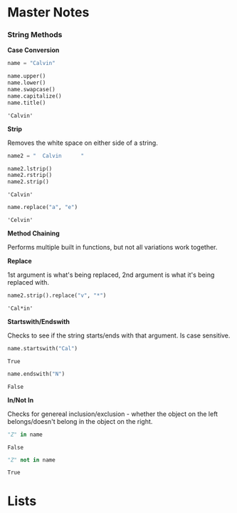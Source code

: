 # Master Notes

### String Methods

**Case Conversion**


```python
name = "Calvin"
```


```python
name.upper()
name.lower()
name.swapcase()
name.capitalize()
name.title()
```




    'Calvin'



**Strip** 

Removes the white space on either side of a string.


```python
name2 = "  Calvin      "
```


```python
name2.lstrip()
name2.rstrip()
name2.strip()
```




    'Calvin'




```python
name.replace("a", "e")
```




    'Celvin'



**Method Chaining** 

Performs multiple built in functions, but not all variations work together. 

**Replace**

1st argument is what's being replaced, 2nd argument is what it's being replaced with.


```python
name2.strip().replace("v", "*")
```




    'Cal*in'



**Startswith/Endswith**

Checks to see if the string starts/ends with that argument. Is case sensitive.


```python
name.startswith("Cal")
```




    True




```python
name.endswith("N")
```




    False



**In/Not In**

Checks for genereal inclusion/exclusion - whether the object on the left belongs/doesn't belong in the object on the right.


```python
"Z" in name
```




    False




```python
"Z" not in name
```




    True



# Lists


```python

```
